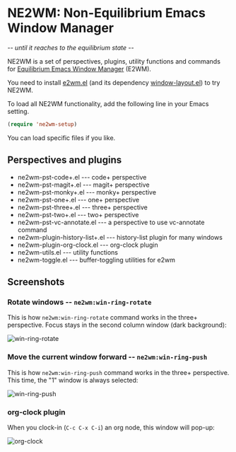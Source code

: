 # NE2WM: Non-Equilibrium Emacs Window Manager

*-- until it reaches to the equilibrium state --*

NE2WM is a set of perspectives, plugins, utility functions and
commands for [Equilibrium Emacs Window Manager][e2wm] (E2WM).

You need to install [e2wm.el][e2wm] (and its dependency
[window-layout.el][wlf]) to try NE2WM.
<!-- If you use el-get, you can install NE2WM as a package `ne2wm` and
let el-get handle the dependencies. -->

[e2wm]: https://github.com/kiwanami/emacs-window-manager
[wlf]: https://github.com/kiwanami/emacs-window-layout

To load all NE2WM functionality, add the following line in your Emacs setting.

```lisp
(require 'ne2wm-setup)
```

You can load specific files if you like.


## Perspectives and plugins

<!--[[[cog
import cog
from glob import glob
files = (sorted(glob('ne2wm-pst-*.el')) +
         sorted(glob('ne2wm-plugin-*.el')) +
         ['ne2wm-utils.el', 'ne2wm-toggle.el'])
line0 = (file(f).readline().strip(';;;').strip() for f in files)

cog.outl('')
cog.outl('\n'.join(map('+ {0}'.format, line0)))
cog.outl('')
]]]-->

+ ne2wm-pst-code+.el --- code+ perspective
+ ne2wm-pst-magit+.el --- magit+ perspective
+ ne2wm-pst-monky+.el --- monky+ perspective
+ ne2wm-pst-one+.el --- one+ perspective
+ ne2wm-pst-three+.el --- three+ perspective
+ ne2wm-pst-two+.el --- two+ perspective
+ ne2wm-pst-vc-annotate.el --- a perspective to use vc-annotate command
+ ne2wm-plugin-history-list+.el --- history-list plugin for many windows
+ ne2wm-plugin-org-clock.el --- org-clock plugin
+ ne2wm-utils.el --- utility functions
+ ne2wm-toggle.el --- buffer-toggling utilities for e2wm

<!--[[[end]]]-->


## Screenshots

### Rotate windows -- `ne2wm:win-ring-rotate`

This is how `ne2wm:win-ring-rotate` command works in the three+ perspective.
Focus stays in the second column window (dark background):

![win-ring-rotate](http://i.imgur.com/lnwYa.gif)


### Move the current window forward -- `ne2wm:win-ring-push`

This is how `ne2wm:win-ring-push` command works in the three+ perspective.
This time, the "1" window is always selected:

![win-ring-push](http://i.imgur.com/Mt1WI.gif)


### org-clock plugin

When you clock-in (`C-c C-x C-i`) an org node, this window will pop-up:

![org-clock](http://i.imgur.com/IZMIj.png)
